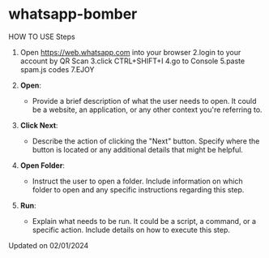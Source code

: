 # whatsapp-bomber
HOW TO USE
Steps
1. Open https://web.whatsapp.com into your browser
2.login to your account by QR Scan
3.click CTRL+SHIFT+I
4.go to Console
5.paste spam.js codes
7.EJOY

1. **Open**: 
   - Provide a brief description of what the user needs to open. It could be a website, an application, or any other context you're referring to.

2. **Click Next**: 
   - Describe the action of clicking the "Next" button. Specify where the button is located or any additional details that might be helpful.

3. **Open Folder**: 
   - Instruct the user to open a folder. Include information on which folder to open and any specific instructions regarding this step.

4. **Run**: 
   - Explain what needs to be run. It could be a script, a command, or a specific action. Include details on how to execute this step.



Updated on 02/01/2024
